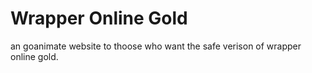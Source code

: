 # Wrapper Online Gold
an goanimate website to thoose who want the safe verison of wrapper online gold.
